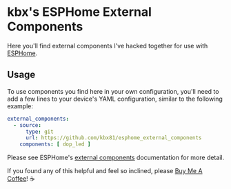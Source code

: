 # kbx's ESPHome External Components

Here you'll find external components I've hacked together for use with [ESPHome](https://esphome.io).

## Usage

To use components you find here in your own configuration, you'll need to add a few lines to your device's YAML configuration, similar to the following example:

```yaml
external_components:
  - source:
      type: git
      url: https://github.com/kbx81/esphome_external_components
    components: [ dop_led ]
```

Please see ESPHome's [external components](https://esphome.io/components/external_components.html) documentation for more detail.

If you found any of this helpful and feel so inclined, please [Buy Me A Coffee](https://bmc.link/kbx81)! ☕️